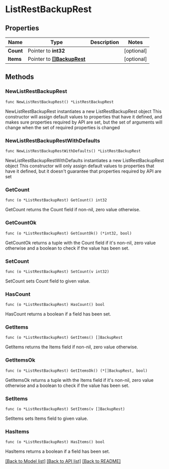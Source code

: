 # ListRestBackupRest

## Properties

Name | Type | Description | Notes
------------ | ------------- | ------------- | -------------
**Count** | Pointer to **int32** |  | [optional] 
**Items** | Pointer to [**[]BackupRest**](BackupRest.md) |  | [optional] 

## Methods

### NewListRestBackupRest

`func NewListRestBackupRest() *ListRestBackupRest`

NewListRestBackupRest instantiates a new ListRestBackupRest object
This constructor will assign default values to properties that have it defined,
and makes sure properties required by API are set, but the set of arguments
will change when the set of required properties is changed

### NewListRestBackupRestWithDefaults

`func NewListRestBackupRestWithDefaults() *ListRestBackupRest`

NewListRestBackupRestWithDefaults instantiates a new ListRestBackupRest object
This constructor will only assign default values to properties that have it defined,
but it doesn't guarantee that properties required by API are set

### GetCount

`func (o *ListRestBackupRest) GetCount() int32`

GetCount returns the Count field if non-nil, zero value otherwise.

### GetCountOk

`func (o *ListRestBackupRest) GetCountOk() (*int32, bool)`

GetCountOk returns a tuple with the Count field if it's non-nil, zero value otherwise
and a boolean to check if the value has been set.

### SetCount

`func (o *ListRestBackupRest) SetCount(v int32)`

SetCount sets Count field to given value.

### HasCount

`func (o *ListRestBackupRest) HasCount() bool`

HasCount returns a boolean if a field has been set.

### GetItems

`func (o *ListRestBackupRest) GetItems() []BackupRest`

GetItems returns the Items field if non-nil, zero value otherwise.

### GetItemsOk

`func (o *ListRestBackupRest) GetItemsOk() (*[]BackupRest, bool)`

GetItemsOk returns a tuple with the Items field if it's non-nil, zero value otherwise
and a boolean to check if the value has been set.

### SetItems

`func (o *ListRestBackupRest) SetItems(v []BackupRest)`

SetItems sets Items field to given value.

### HasItems

`func (o *ListRestBackupRest) HasItems() bool`

HasItems returns a boolean if a field has been set.


[[Back to Model list]](../README.md#documentation-for-models) [[Back to API list]](../README.md#documentation-for-api-endpoints) [[Back to README]](../README.md)


